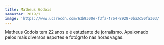 ```yaml
---
title: Matheus Godois
semester: 2018/2
image: 'https://www.ucarecdn.com/63b9300e-f3fa-4764-8928-0ba3c50fa303/'
---
```

Matheus Godois tem 22 anos e é estudante de jornalismo. Apaixonado pelos mais diversos esportes e fotógrafo nas horas vagas.
